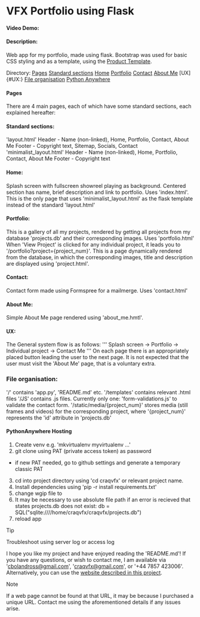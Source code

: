 # VFX Portfolio using Flask
#### Video Demo:  <URL HERE>
#### Description:
Web app for my portfolio, made using flask.
Bootstrap was used for basic CSS styling and as a template, using the [Product Template](https://getbootstrap.com/docs/4.0/examples/product/).

Directory:
[Pages](#pages)
    [Standard sections](#standard-sections:)
    [Home](#home:)
    [Portfolio](#portfolio:)
    [Contact](#contact:)
    [About Me](#about-me:)
[UX]{#UX:}
[File organisation](#file-organisation:)
[Python Anywhere](#pythonanywhere-hosting:)


#### Pages
There are 4 main pages, each of which have some standard sections, each explained hereafter:

#### Standard sections:
'layout.html'
Header -
Name (non-linked), Home, Portfolio, Contact, About Me
Footer -
Copyright text, Sitemap, Socials, Contact
'minimalist_layout.html'
Header -
Name (non-linked), Home, Portfolio, Contact, About Me
Footer -
Copyright text

#### Home:
Splash screen with fullscreen showreel playing as background. Centered section has name, brief description and link to portfolio. Uses 'index.html'. This is the only page that uses 'minimalist_layout.html' as the flask template instead of the standard 'layout.html'

#### Portfolio:
This is a gallery of all my projects, rendered by getting all projects from my database 'projects.db' and their corresponding images. Uses 'portfolio.html'
When 'View Project' is clicked for any individual project, it leads you to '/portfolio?project={project_num}'. This is a page dynamically rendered from the database, in which the corresponding images, title and description are displayed using 'project.html'.

#### Contact:
Contact form made using Formspree for a mailmerge. Uses 'contact.html'

#### About Me:
Simple About Me page rendered using 'about_me.hmtl'.

#### UX:
The General system flow is as follows:
'''
Splash screen -> Portfolio -> Individual project -> Contact Me
'''
On each page there is an appropriately placed button leading the user to the next page.
It is not expected that the user must visit the 'About Me' page, that is a voluntary extra.

### File organisation:
'/' contains 'app.py', 'README.md' etc.
'/templates' contains relevant .html files
'/JS' contains .js files. Currently only one: 'form-validations.js' to validate the contact form.
'/static/media/{project_num}' stores media (still frames and videos) for the corresponding project, where '{project_num}' represents the 'id' attribute in 'projects.db'


#### PythonAnywhere Hosting
1. Create venv e.g. 'mkvirtualenv myvirtualenv ...'
2. git clone using PAT (private access token) as password
 - if new PAT needed, go to github settings and generate a temporary classic PAT
3. cd into project directory using 'cd craqvfx' or relevant project name.
4. Install dependencies using 'pip -r install requirements.txt'
5. change wgip file to
6. It may be necessary to use absolute file path if an error is recieved that states projects.db does not exist:
db = SQL("sqlite:////home/craqvfx/craqvfx/projects.db")
7. reload app
> [!TIP]
> Troubleshoot using server log or access log


I hope you like my project and have enjoyed reading the 'README.md'! If you have any questions, or wish to contact me, I am available via 'cbolandross@gmail.com', 'craqvfx@gmail.com', or '+44 7857 423006'.
Alternatively, you can use the [website described in this project](https://craqvfx.pythonanywhere.com/).
> [!NOTE]
> If a web page cannot be found at that URL, it may be because I purchased a unique URL. Contact me using the aforementioned details if any issues arise.
